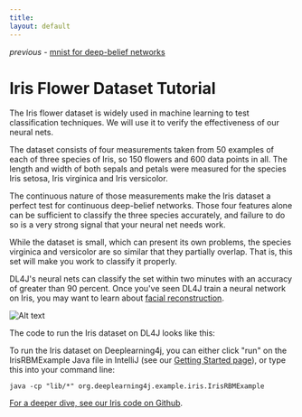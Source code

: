 ```yaml
---
title: 
layout: default
---
```


*previous* - [mnist for deep-belief networks](../mnist-tutorial.html)
# Iris Flower Dataset Tutorial

The Iris flower dataset is widely used in machine learning to test classification techniques. We will use it to verify the effectiveness of our neural nets. 

The dataset consists of four measurements taken from 50 examples of each of three species of Iris, so 150 flowers and 600 data points in all. The length and width of both sepals and petals were measured for the species Iris setosa, Iris virginica and Iris versicolor. 

The continuous nature of those measurements make the Iris dataset a perfect test for continuous deep-belief networks. Those four features alone can be sufficient to classify the three species accurately, and failure to do so is a very strong signal that your neural net needs work.

While the dataset is small, which can present its own problems, the species virginica and versicolor are so similar that they partially overlap. That is, this set will make you work to classify it properly.

DL4J's neural nets can classify the set within two minutes with an accuracy of greater than 90 percent. Once you've seen DL4J train a neural network on Iris, you may want to learn about [facial reconstruction](../facial-reconstruction-tutorial).

![Alt text](../img/iris_dataset.png)

The code to run the Iris dataset on DL4J looks like this:

<script src="http://gist-it.appspot.com/github.com/agibsonccc/java-deeplearning/blob/master/deeplearning4j-examples/src/main/java/org/deeplearning4j/example/iris/IrisRBMExample.java?slice=16:32"></script>

To run the Iris dataset on Deeplearning4j, you can either click "run" on the IrisRBMExample Java file in IntelliJ (see our [Getting Started page](../gettingstarted.html)), or type this into your command line:

    java -cp "lib/*" org.deeplearning4j.example.iris.IrisRBMExample

[For a deeper dive, see our Iris code on Github](https://github.com/agibsonccc/java-deeplearning/blob/master/deeplearning4j-examples/src/main/java/org/deeplearning4j/example/iris/IrisExample.java).
